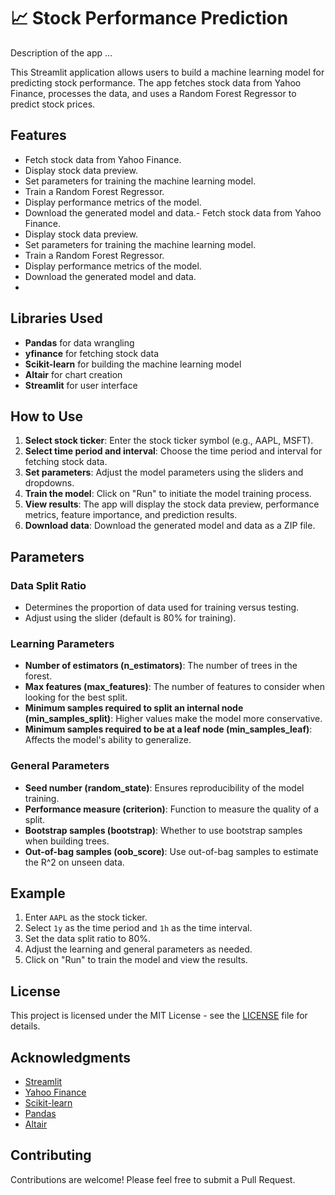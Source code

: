 # 📈  Stock Performance Prediction


Description of the app ...

This Streamlit application allows users to build a machine learning model for predicting stock performance. The app fetches stock data from Yahoo Finance, processes the data, and uses a Random Forest Regressor to predict stock prices.

## Features

- Fetch stock data from Yahoo Finance.
- Display stock data preview.
- Set parameters for training the machine learning model.
- Train a Random Forest Regressor.
- Display performance metrics of the model.
- Download the generated model and data.- Fetch stock data from Yahoo Finance.
- Display stock data preview.
- Set parameters for training the machine learning model.
- Train a Random Forest Regressor.
- Display performance metrics of the model.
- Download the generated model and data.
- 
## Libraries Used

- **Pandas** for data wrangling
- **yfinance** for fetching stock data
- **Scikit-learn** for building the machine learning model
- **Altair** for chart creation
- **Streamlit** for user interface

## How to Use

1. **Select stock ticker**: Enter the stock ticker symbol (e.g., AAPL, MSFT).
2. **Select time period and interval**: Choose the time period and interval for fetching stock data.
3. **Set parameters**: Adjust the model parameters using the sliders and dropdowns.
4. **Train the model**: Click on "Run" to initiate the model training process.
5. **View results**: The app will display the stock data preview, performance metrics, feature importance, and prediction results.
6. **Download data**: Download the generated model and data as a ZIP file.

## Parameters

### Data Split Ratio
- Determines the proportion of data used for training versus testing.
- Adjust using the slider (default is 80% for training).

### Learning Parameters
- **Number of estimators (n_estimators)**: The number of trees in the forest.
- **Max features (max_features)**: The number of features to consider when looking for the best split.
- **Minimum samples required to split an internal node (min_samples_split)**: Higher values make the model more conservative.
- **Minimum samples required to be at a leaf node (min_samples_leaf)**: Affects the model's ability to generalize.

### General Parameters
- **Seed number (random_state)**: Ensures reproducibility of the model training.
- **Performance measure (criterion)**: Function to measure the quality of a split.
- **Bootstrap samples (bootstrap)**: Whether to use bootstrap samples when building trees.
- **Out-of-bag samples (oob_score)**: Use out-of-bag samples to estimate the R^2 on unseen data.

## Example

1. Enter `AAPL` as the stock ticker.
2. Select `1y` as the time period and `1h` as the time interval.
3. Set the data split ratio to 80%.
4. Adjust the learning and general parameters as needed.
5. Click on "Run" to train the model and view the results.

## License

This project is licensed under the MIT License - see the [LICENSE](LICENSE) file for details.

## Acknowledgments

- [Streamlit](https://www.streamlit.io/)
- [Yahoo Finance](https://finance.yahoo.com/)
- [Scikit-learn](https://scikit-learn.org/stable/)
- [Pandas](https://pandas.pydata.org/)
- [Altair](https://altair-viz.github.io/)

## Contributing

Contributions are welcome! Please feel free to submit a Pull Request.
